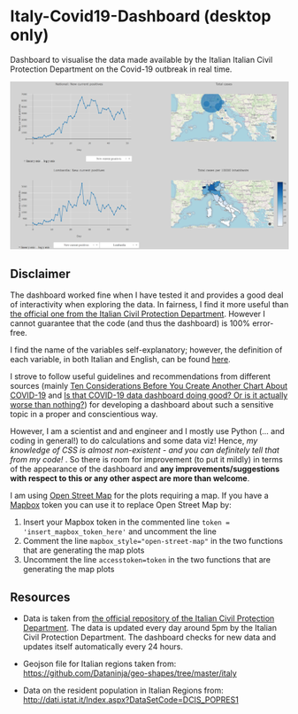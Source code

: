 # Italy-Covid19-Dashboard (desktop only)

Dashboard to visualise the data made available by the Italian Italian Civil Protection Department on the Covid-19 outbreak in real time.

![Dashboard screenshot](screenshot.PNG)


## Disclaimer
The dashboard worked fine when I have tested it and provides a good deal of interactivity when exploring the data. In fairness, I find it more useful than [the official one from the Italian Civil Protection Department](http://opendatadpc.maps.arcgis.com/apps/opsdashboard/index.html#/b0c68bce2cce478eaac82fe38d4138b1).  However I cannot guarantee that the code (and thus the dashboard) is 100% error-free.

I find the name of the variables self-explanatory; however, the definition of each variable, in both Italian and English, can be found [here](https://github.com/pcm-dpc/COVID-19/blob/master/README.md).

I strove to follow useful guidelines and recommendations from different sources (mainly [Ten Considerations Before You Create Another Chart About COVID-19]([https://medium.com/nightingale/ten-considerations-before-you-create-another-chart-about-covid-19-27d3bd691be8](https://medium.com/nightingale/ten-considerations-before-you-create-another-chart-about-covid-19-27d3bd691be8)) and [Is that COVID-19 data dashboard doing good? Or is it actually worse than nothing?](https://towardsdatascience.com/is-that-covid-19-data-dashboard-doing-good-or-is-it-actually-worse-than-nothing-de43da1c98be)) for developing a dashboard about such a sensitive topic in a proper and conscientious way. 

However, I am a scientist and and engineer and I mostly use Python (... and coding in general!) to do calculations and some data viz! Hence, *my knowledge of CSS is almost non-existent - and you can definitely tell that from my code!* . So there is room for improvement (to put it mildly) in terms of the appearance of the dashboard and **any improvements/suggestions with respect to this or any other aspect are more than welcome**. 

I am using [Open Street Map](https://www.openstreetmap.org) for the plots requiring a map. If you have a [Mapbox](https://www.mapbox.com/) token you can use it to replace Open Street Map by:
1. Insert your Mapbox token in the commented line `token = 'insert_mapbox_token_here'` and uncomment the line
2. Comment the line `mapbox_style="open-street-map"` in the two functions that are generating the map plots
3. Uncomment the line `accesstoken=token` in the two functions that are generating the map plots

## Resources
* Data is taken from [the official repository of the Italian Civil Protection Department](https://github.com/pcm-dpc/COVID-19). The data is updated every day around 5pm by the Italian Civil Protection Department. The dashboard checks for new data and updates itself automatically every 24 hours.

* Geojson file for Italian regions taken from: https://github.com/Dataninja/geo-shapes/tree/master/italy

* Data on the resident population in Italian Regions from: http://dati.istat.it/Index.aspx?DataSetCode=DCIS_POPRES1